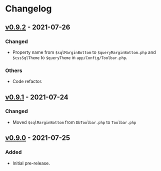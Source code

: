 # Changelog

## [v0.9.2](https://github.com/nfaiz/ci4-debug-toolbar/compare/v0.9.1...v0.9.2) - 2021-07-26

### Changed
- Property name from `$sqlMarginBottom` to `$queryMarginBottom.php` and `$cssSqlTheme` to `$queryTheme` in `app/Config/Toolbar.php`.

### Others
- Code refactor.

## [v0.9.1](https://github.com/nfaiz/ci4-debug-toolbar/compare/v0.9.0...v0.9.1) - 2021-07-24

### Changed
- Moved `$sqlMarginBottom` from `DbToolbar.php` to `Toolbar.php`

## [v0.9.0](https://github.com/nfaiz/dbtoolbar/releases/tag/v0.9.0) - 2021-07-25

### Added
- Initial pre-release.
